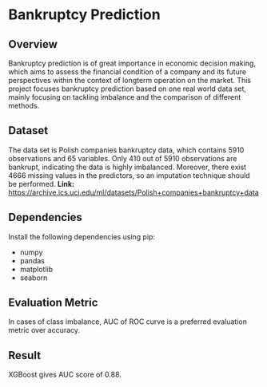 # Bankruptcy Prediction
## Overview
Bankruptcy prediction is of great importance in economic decision making, which aims to assess the financial condition of a company and its future perspectives within the context of longterm operation on the market. This project focuses bankruptcy prediction based on one real world data set, mainly focusing on tackling imbalance and the comparison of different methods.
## Dataset
The data set is Polish companies bankruptcy data, which contains 5910 observations and 65 variables. Only 410 out of 5910 observations are bankrupt, indicating the data is highly imbalanced. Moreover, there exist 4666 missing values in the predictors, so an imputation technique should be performed.
**Link:** https://archive.ics.uci.edu/ml/datasets/Polish+companies+bankruptcy+data
## Dependencies
Install the following dependencies using pip:
* numpy
* pandas
* matplotlib
* seaborn
## Evaluation Metric
In cases of class imbalance, AUC of ROC curve is a preferred evaluation metric over accuracy.
## Result
XGBoost gives AUC score of 0.88.